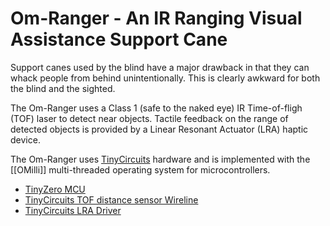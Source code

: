 # Om-Ranger - An IR Ranging Visual Assistance Support Cane
Support canes used by the blind have a major drawback in that
they can whack people from behind unintentionally.  This is clearly
awkward for both the blind and the sighted.

The Om-Ranger uses a Class 1 (safe to the naked eye) 
IR Time-of-fligh (TOF) laser to detect near objects.
Tactile feedback on the range of detected objects is provided by
a Linear Resonant Actuator (LRA) haptic device.

The Om-Ranger uses [TinyCircuits](https://tinycircuits.com) hardware
and is implemented with the [[OMilli]] multi-threaded operating system
for microcontrollers.

* [TinyZero MCU](https://tinycircuits.com/products/tinyzero-processor)
* [TinyCircuits TOF distance sensor Wireline](https://tinycircuits.com/products/tof-distance-sensor-wireling-vl53l0x)
* [TinyCircuits LRA Driver](https://tinycircuits.com/products/lra-wireling-drv2605)


